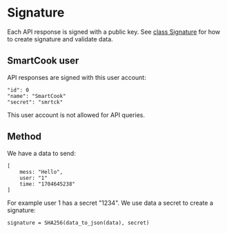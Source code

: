 # Signature

Each API response is signed with a public key. See [class Signature](../../app/api/app/utils/Signature.php) for how to create signature and validate data.

## SmartCook user

API responses are signed with this user account:

```
"id": 0
"name": "SmartCook"
"secret": "smrtck"
```

This user account is not allowed for API queries.

## Method

We have a data to send:

```
[
    mess: "Hello",
    user: "1"
    time: "1704645238"
]
```

For example user 1 has a secret "1234". We use data a secret to create a signature:

```
signature = SHA256(data_to_json(data), secret)
```
